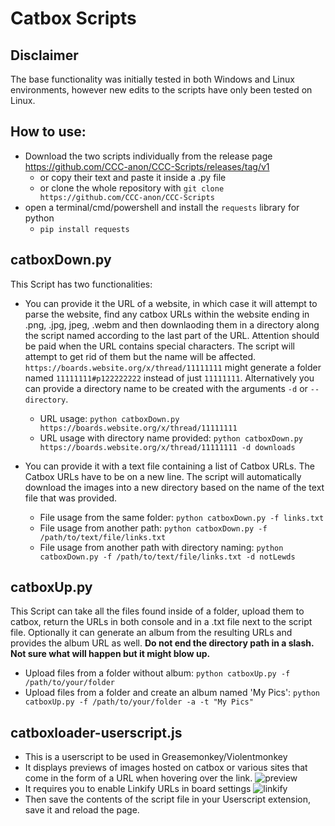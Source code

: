# Catbox Scripts

## Disclaimer
The base functionality was initially tested in both Windows and Linux environments, however new edits to the scripts have only been tested on Linux.

## How to use:
* Download the two scripts individually from the release page https://github.com/CCC-anon/CCC-Scripts/releases/tag/v1
  * or copy their text and paste it inside a .py file
  * or clone the whole repository with `git clone https://github.com/CCC-anon/CCC-Scripts`
* open a terminal/cmd/powershell and install the `requests` library for python
  * `pip install requests`
    
## catboxDown.py
This Script has two functionalities:
* You can provide it the URL of a website, in which case it will attempt to parse the website, find any catbox URLs within the website ending in .png, .jpg, jpeg, .webm and then downlaoding them in a directory along the script named according to the last part of the URL. Attention should be paid when the URL contains special characters. The script will attempt to get rid of them but the name will be affected. `https://boards.website.org/x/thread/11111111` might generate a folder named `11111111#p122222222` instead of just `11111111`. Alternatively you can provide a directory name to be created with the arguments `-d` or `--directory`.
  * URL usage: `python catboxDown.py https://boards.website.org/x/thread/11111111`
  * URL usage with directory name provided: `python catboxDown.py https://boards.website.org/x/thread/11111111 -d downloads`

* You can provide it with a text file containing a list of Catbox URLs. The Catbox URLs have to be on a new line. The script will automatically download the images into a new directory based on the name of the text file that was provided.
  * File usage from the same folder: `python catboxDown.py -f links.txt`
  * File usage from another path: `python catboxDown.py -f /path/to/text/file/links.txt`
  * File usage from another path with directory naming: `python catboxDown.py -f /path/to/text/file/links.txt -d notLewds`
 
## catboxUp.py
This Script can take all the files found inside of a folder, upload them to catbox, return the URLs in both console and in a .txt file next to the script file. Optionally it can generate an album from the resulting URLs and provides the album URL as well.
**Do not end the directory path in a slash. Not sure what will happen but it might blow up.**
* Upload files from a folder without album: `python catboxUp.py -f /path/to/your/folder` 
* Upload files from a folder and create an album named 'My Pics': `python catboxUp.py -f /path/to/your/folder -a -t "My Pics"`

## catboxloader-userscript.js

* This is a userscript to be used in Greasemonkey/Violentmonkey
* It displays previews of images hosted on catbox or various sites that come in the form of a URL when hovering over the link.
![preview](https://github.com/CCC-anon/CCC-Scripts/assets/163057682/9ae5a45d-c53d-4c8d-a799-66076932a867)
* It requires you to enable Linkify URLs in board settings ![linkify](https://github.com/CCC-anon/CCC-Scripts/assets/163057682/9ebb25fd-3100-41d7-b103-f789174a3236)
* Then save the contents of the script file in your Userscript extension, save it and reload the page.
